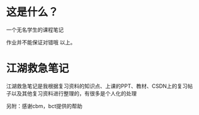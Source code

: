 # 这是什么？
一个无名学生的课程笔记

作业并不能保证对错哦
以上。

# 江湖救急笔记
江湖救急笔记是我根据复习资料的知识点、上课的PPT、教材、CSDN上的复习帖子以及其他复习资料进行整理的，有很多是个人化的处理

另附：感谢cbm，bct提供的帮助

